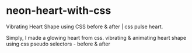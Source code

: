 # neon-heart-with-css
Vibrating Heart Shape using CSS before &amp; after | css pulse heart.

Simply, I made a glowing heart from css.
vibrating & animating heart shape using css pseudo selectors - before & after
